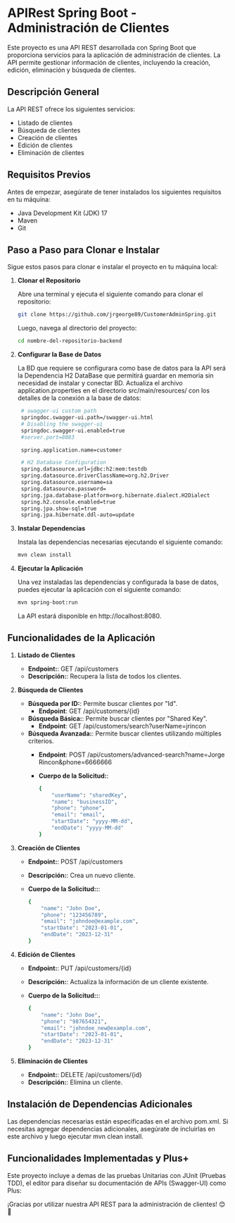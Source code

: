 # APIRest Spring Boot - Administración de Clientes

Este proyecto es una API REST desarrollada con Spring Boot que proporciona servicios para la aplicación de administración de clientes. La API permite gestionar información de clientes, incluyendo la creación, edición, eliminación y búsqueda de clientes.

## Descripción General

La API REST ofrece los siguientes servicios:

- Listado de clientes
- Búsqueda de clientes
- Creación de clientes
- Edición de clientes
- Eliminación de clientes

## Requisitos Previos

Antes de empezar, asegúrate de tener instalados los siguientes requisitos en tu máquina:

- Java Development Kit (JDK) 17
- Maven
- Git

## Paso a Paso para Clonar e Instalar

Sigue estos pasos para clonar e instalar el proyecto en tu máquina local:

1. **Clonar el Repositorio**

   Abre una terminal y ejecuta el siguiente comando para clonar el repositorio:

   ```bash
   git clone https://github.com/jrgeorge89/CustomerAdminSpring.git
   ```

   Luego, navega al directorio del proyecto:

   ```bash
   cd nombre-del-repositorio-backend
   ```


2. **Configurar la Base de Datos**

   La BD que requiere se configurara como base de datos para la API será la Dependencia H2 DataBase que permitirá guardar en memoria sin necesidad de instalar y conectar BD.
   Actualiza el archivo application.properties en el directorio src/main/resources/ con los detalles de la conexión a la base de datos:

   ```bash
    # swagger-ui custom path
    springdoc.swagger-ui.path=/swagger-ui.html
    # Disabling the swagger-ui
    springdoc.swagger-ui.enabled=true
    #server.port=8083

    spring.application.name=customer

    # H2 Database Configuration
    spring.datasource.url=jdbc:h2:mem:testdb
    spring.datasource.driverClassName=org.h2.Driver
    spring.datasource.username=sa
    spring.datasource.password=
    spring.jpa.database-platform=org.hibernate.dialect.H2Dialect
    spring.h2.console.enabled=true
    spring.jpa.show-sql=true
    spring.jpa.hibernate.ddl-auto=update
   ```

3. **Instalar Dependencias**

   Instala las dependencias necesarias ejecutando el siguiente comando:

   ```bash
   mvn clean install
   ```

4. **Ejecutar la Aplicación**

   Una vez instaladas las dependencias y configurada la base de datos, puedes ejecutar la aplicación con el siguiente comando:

   ```bash
   mvn spring-boot:run
   ```
    La API estará disponible en http://localhost:8080.


## Funcionalidades de la Aplicación

1. **Listado de Clientes**

   - **Endpoint:**: GET /api/customers
   - **Descripción:**: Recupera la lista de todos los clientes.
   
2. **Búsqueda de Clientes**

   - **Búsqueda por ID:**: Permite buscar clientes por "Id".
     - **Endpoint**: GET /api/customers/{id}
   - **Búsqueda Básica:**: Permite buscar clientes por "Shared Key".
     - **Endpoint**: GET /api/customers/search?userName=jrincon
   - **Búsqueda Avanzada:**: Permite buscar clientes utilizando múltiples criterios.
     - **Endpoint**: POST /api/customers/advanced-search?name=Jorge Rincon&phone=6666666
     - **Cuerpo de la Solicitud:**:
     
        ```bash
        {
            "userName": "sharedKey",
            "name": "businessID",
            "phone": "phone",
            "email": "email",
            "startDate": "yyyy-MM-dd",
            "endDate": "yyyy-MM-dd"
        }
        ```

3. **Creación de Clientes**

   - **Endpoint:**: POST /api/customers
   - **Descripción:**: Crea un nuevo cliente.
   - **Cuerpo de la Solicitud::**:
     
        ```bash
        {
            "name": "John Doe",
            "phone": "123456789",
            "email": "johndoe@example.com",
            "startDate": "2023-01-01",
            "endDate": "2023-12-31"
        }
        ```

4. **Edición de Clientes**

   - **Endpoint:**: PUT /api/customers/{id}
   - **Descripción:**: Actualiza la información de un cliente existente.
   - **Cuerpo de la Solicitud::**:
     
        ```bash
        {
            "name": "John Doe",
            "phone": "987654321",
            "email": "johndoe_new@example.com",
            "startDate": "2023-01-01",
            "endDate": "2023-12-31"
        }
        ```

5. **Eliminación de Clientes**

   - **Endpoint:**: DELETE /api/customers/{id}
   - **Descripción:**: Elimina un cliente.


## Instalación de Dependencias Adicionales

   Las dependencias necesarias están especificadas en el archivo pom.xml. Si necesitas agregar dependencias adicionales, asegúrate de incluirlas en este archivo y luego ejecutar mvn clean install.


## Funcionalidades Implementadas y Plus+

   Este proyecto incluye a demas de las pruebas Unitarias con JUnit (Pruebas TDD), el editor para diseñar su documentación de APIs (Swagger-UI) como Plus:


¡Gracias por utilizar nuestra API REST para la administración de clientes! 😊🚀
